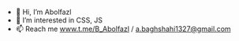 - 👋 Hi, I’m Abolfazl
- 👀 I’m interested in CSS, JS
- 📫 Reach me www.t.me/B_Abolfazl / a.baghshahi1327@gmail.com

<!---
bAbolfazl/bAbolfazl is a ✨ special ✨ repository because its `README.md` (this file) appears on your GitHub profile.
You can click the Preview link to take a look at your changes.
--->

